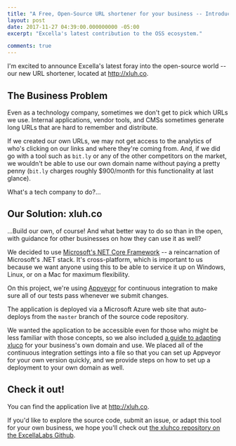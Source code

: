 ```yaml
---
title: "A Free, Open-Source URL shortener for your business -- Introducing xluhco!"
layout: post
date: 2017-11-27 04:39:00.000000000 -05:00
excerpt: "Excella's latest contribution to the OSS ecosystem."

comments: true
---
```


I'm excited to announce Excella's latest foray into the open-source world -- our new URL shortener, located at <http://xluh.co>.

## The Business Problem

Even as a technology company, sometimes we don't get to pick which URLs we use. Internal applications, vendor tools, and CMSs sometimes generate long URLs that are hard to remember and distribute.

If we created our own URLs, we may not get access to the analytics of who's clicking on our links and where they're coming from. And, if we did go with a tool such as `bit.ly` or any of the other competitors on the market, we wouldn't be able to use our own domain name without paying a pretty penny (`bit.ly` charges roughly $900/month for this functionality at last glance).

What's a tech company to do?...

## Our Solution: xluh.co

...Build our own, of course! And what better way to do so than in the open, with guidance for other businesses on how they can use it as well?

We decided to use [Microsoft's NET Core Framework](TODO) -- a reincarnation of Microsoft's .NET stack. It's cross-platform, which is important to us because we want anyone using this to be able to service it up on Windows, Linux, or on a Mac for maximum flexibility.

On this project, we're using [Appveyor](TODO) for continuous integration to make sure all of our tests pass whenever we submit changes.

The application is deployed via a Microsoft Azure web site that auto-deploys from the `master` branch of the source code repository.

We wanted the application to be accessible even for those who might be less familiar with those concepts, so we also included [a guide to adapting xluco](TODO) for your business's own domain and use. We placed all of the continuous integration settings into a file so that you can set up Appveyor for your own version quickly, and we provide steps on how to set up a deployment to your own domain as well.

## Check it out!

You can find the application live at <http://xluh.co>.

If you'd like to explore the source code, submit an issue, or adapt this tool for your own business, we hope you'll check out [the xluhco repository on the ExcellaLabs Github](http://github.com/ExcellaLabs/xluhco).